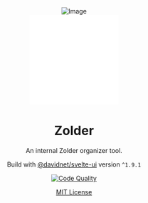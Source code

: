 <div align="center">
  <img src="https://example.com/image.png" alt="Image" width="200"/>
</div>

<div align="center">
  <img src="meta/inventory_2_24dp_FFFFFF_FILL0_wght400_GRAD0_opsz24.svg" alt="Logo" width="200">
  <h1>Zolder</h1>
  <p>An internal Zolder organizer tool.</p>
  
  <p>Build with <a href="https://github.com/davidnet-net/svelte-ui#readme">@davidnet/svelte-ui</a> version <code>^1.9.1</code>
  
  [![Code Quality](https://github.com/dedestem/zolder/actions/workflows/codequality.yaml/badge.svg)](https://github.com/dedestem/zolder/actions/workflows/codequality.yaml)

<a href="https://github.com/davidnet-net/svelte-ui#license">MIT License</a>

</div>
